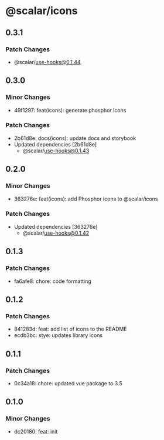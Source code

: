 # @scalar/icons

## 0.3.1

### Patch Changes

- @scalar/use-hooks@0.1.44

## 0.3.0

### Minor Changes

- 49f1297: feat(icons): generate phosphor icons

### Patch Changes

- 2b61d8e: docs(icons): update docs and storybook
- Updated dependencies [2b61d8e]
  - @scalar/use-hooks@0.1.43

## 0.2.0

### Minor Changes

- 363276e: feat(icons): add Phosphor icons to @scalar/icons

### Patch Changes

- Updated dependencies [363276e]
  - @scalar/use-hooks@0.1.42

## 0.1.3

### Patch Changes

- fa6afe8: chore: code formatting

## 0.1.2

### Patch Changes

- 841283d: feat: add list of icons to the README
- ecdb3bc: stye: updates library icons

## 0.1.1

### Patch Changes

- 0c34a18: chore: updated vue package to 3.5

## 0.1.0

### Minor Changes

- dc20180: feat: init
